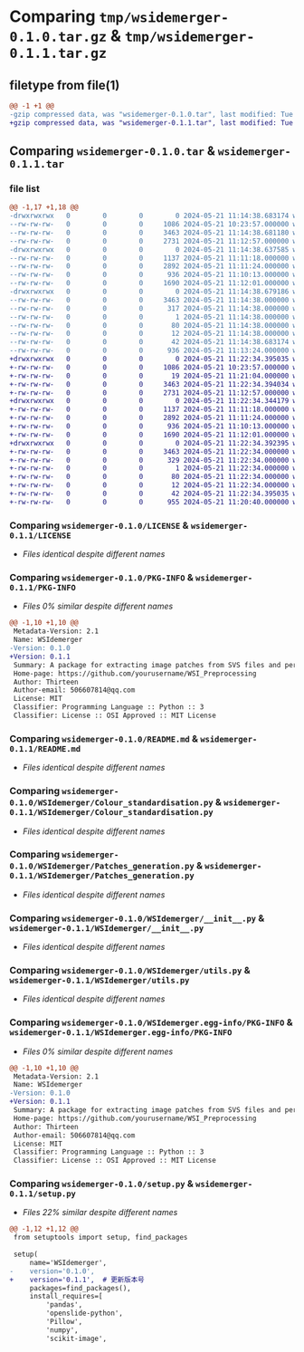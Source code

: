 # Comparing `tmp/wsidemerger-0.1.0.tar.gz` & `tmp/wsidemerger-0.1.1.tar.gz`

## filetype from file(1)

```diff
@@ -1 +1 @@
-gzip compressed data, was "wsidemerger-0.1.0.tar", last modified: Tue May 21 11:14:38 2024, max compression
+gzip compressed data, was "wsidemerger-0.1.1.tar", last modified: Tue May 21 11:22:34 2024, max compression
```

## Comparing `wsidemerger-0.1.0.tar` & `wsidemerger-0.1.1.tar`

### file list

```diff
@@ -1,17 +1,18 @@
-drwxrwxrwx   0        0        0        0 2024-05-21 11:14:38.683174 wsidemerger-0.1.0/
--rw-rw-rw-   0        0        0     1086 2024-05-21 10:23:57.000000 wsidemerger-0.1.0/LICENSE
--rw-rw-rw-   0        0        0     3463 2024-05-21 11:14:38.681180 wsidemerger-0.1.0/PKG-INFO
--rw-rw-rw-   0        0        0     2731 2024-05-21 11:12:57.000000 wsidemerger-0.1.0/README.md
-drwxrwxrwx   0        0        0        0 2024-05-21 11:14:38.637585 wsidemerger-0.1.0/WSIdemerger/
--rw-rw-rw-   0        0        0     1137 2024-05-21 11:11:18.000000 wsidemerger-0.1.0/WSIdemerger/Colour_standardisation.py
--rw-rw-rw-   0        0        0     2892 2024-05-21 11:11:24.000000 wsidemerger-0.1.0/WSIdemerger/Patches_generation.py
--rw-rw-rw-   0        0        0      936 2024-05-21 11:10:13.000000 wsidemerger-0.1.0/WSIdemerger/__init__.py
--rw-rw-rw-   0        0        0     1690 2024-05-21 11:12:01.000000 wsidemerger-0.1.0/WSIdemerger/utils.py
-drwxrwxrwx   0        0        0        0 2024-05-21 11:14:38.679186 wsidemerger-0.1.0/WSIdemerger.egg-info/
--rw-rw-rw-   0        0        0     3463 2024-05-21 11:14:38.000000 wsidemerger-0.1.0/WSIdemerger.egg-info/PKG-INFO
--rw-rw-rw-   0        0        0      317 2024-05-21 11:14:38.000000 wsidemerger-0.1.0/WSIdemerger.egg-info/SOURCES.txt
--rw-rw-rw-   0        0        0        1 2024-05-21 11:14:38.000000 wsidemerger-0.1.0/WSIdemerger.egg-info/dependency_links.txt
--rw-rw-rw-   0        0        0       80 2024-05-21 11:14:38.000000 wsidemerger-0.1.0/WSIdemerger.egg-info/requires.txt
--rw-rw-rw-   0        0        0       12 2024-05-21 11:14:38.000000 wsidemerger-0.1.0/WSIdemerger.egg-info/top_level.txt
--rw-rw-rw-   0        0        0       42 2024-05-21 11:14:38.683174 wsidemerger-0.1.0/setup.cfg
--rw-rw-rw-   0        0        0      936 2024-05-21 11:13:24.000000 wsidemerger-0.1.0/setup.py
+drwxrwxrwx   0        0        0        0 2024-05-21 11:22:34.395035 wsidemerger-0.1.1/
+-rw-rw-rw-   0        0        0     1086 2024-05-21 10:23:57.000000 wsidemerger-0.1.1/LICENSE
+-rw-rw-rw-   0        0        0       19 2024-05-21 11:21:04.000000 wsidemerger-0.1.1/MANIFEST.in
+-rw-rw-rw-   0        0        0     3463 2024-05-21 11:22:34.394034 wsidemerger-0.1.1/PKG-INFO
+-rw-rw-rw-   0        0        0     2731 2024-05-21 11:12:57.000000 wsidemerger-0.1.1/README.md
+drwxrwxrwx   0        0        0        0 2024-05-21 11:22:34.344179 wsidemerger-0.1.1/WSIdemerger/
+-rw-rw-rw-   0        0        0     1137 2024-05-21 11:11:18.000000 wsidemerger-0.1.1/WSIdemerger/Colour_standardisation.py
+-rw-rw-rw-   0        0        0     2892 2024-05-21 11:11:24.000000 wsidemerger-0.1.1/WSIdemerger/Patches_generation.py
+-rw-rw-rw-   0        0        0      936 2024-05-21 11:10:13.000000 wsidemerger-0.1.1/WSIdemerger/__init__.py
+-rw-rw-rw-   0        0        0     1690 2024-05-21 11:12:01.000000 wsidemerger-0.1.1/WSIdemerger/utils.py
+drwxrwxrwx   0        0        0        0 2024-05-21 11:22:34.392395 wsidemerger-0.1.1/WSIdemerger.egg-info/
+-rw-rw-rw-   0        0        0     3463 2024-05-21 11:22:34.000000 wsidemerger-0.1.1/WSIdemerger.egg-info/PKG-INFO
+-rw-rw-rw-   0        0        0      329 2024-05-21 11:22:34.000000 wsidemerger-0.1.1/WSIdemerger.egg-info/SOURCES.txt
+-rw-rw-rw-   0        0        0        1 2024-05-21 11:22:34.000000 wsidemerger-0.1.1/WSIdemerger.egg-info/dependency_links.txt
+-rw-rw-rw-   0        0        0       80 2024-05-21 11:22:34.000000 wsidemerger-0.1.1/WSIdemerger.egg-info/requires.txt
+-rw-rw-rw-   0        0        0       12 2024-05-21 11:22:34.000000 wsidemerger-0.1.1/WSIdemerger.egg-info/top_level.txt
+-rw-rw-rw-   0        0        0       42 2024-05-21 11:22:34.395035 wsidemerger-0.1.1/setup.cfg
+-rw-rw-rw-   0        0        0      955 2024-05-21 11:20:40.000000 wsidemerger-0.1.1/setup.py
```

### Comparing `wsidemerger-0.1.0/LICENSE` & `wsidemerger-0.1.1/LICENSE`

 * *Files identical despite different names*

### Comparing `wsidemerger-0.1.0/PKG-INFO` & `wsidemerger-0.1.1/PKG-INFO`

 * *Files 0% similar despite different names*

```diff
@@ -1,10 +1,10 @@
 Metadata-Version: 2.1
 Name: WSIdemerger
-Version: 0.1.0
+Version: 0.1.1
 Summary: A package for extracting image patches from SVS files and performing color normalization
 Home-page: https://github.com/yourusername/WSI_Preprocessing
 Author: Thirteen
 Author-email: 506607814@qq.com
 License: MIT
 Classifier: Programming Language :: Python :: 3
 Classifier: License :: OSI Approved :: MIT License
```

### Comparing `wsidemerger-0.1.0/README.md` & `wsidemerger-0.1.1/README.md`

 * *Files identical despite different names*

### Comparing `wsidemerger-0.1.0/WSIdemerger/Colour_standardisation.py` & `wsidemerger-0.1.1/WSIdemerger/Colour_standardisation.py`

 * *Files identical despite different names*

### Comparing `wsidemerger-0.1.0/WSIdemerger/Patches_generation.py` & `wsidemerger-0.1.1/WSIdemerger/Patches_generation.py`

 * *Files identical despite different names*

### Comparing `wsidemerger-0.1.0/WSIdemerger/__init__.py` & `wsidemerger-0.1.1/WSIdemerger/__init__.py`

 * *Files identical despite different names*

### Comparing `wsidemerger-0.1.0/WSIdemerger/utils.py` & `wsidemerger-0.1.1/WSIdemerger/utils.py`

 * *Files identical despite different names*

### Comparing `wsidemerger-0.1.0/WSIdemerger.egg-info/PKG-INFO` & `wsidemerger-0.1.1/WSIdemerger.egg-info/PKG-INFO`

 * *Files 0% similar despite different names*

```diff
@@ -1,10 +1,10 @@
 Metadata-Version: 2.1
 Name: WSIdemerger
-Version: 0.1.0
+Version: 0.1.1
 Summary: A package for extracting image patches from SVS files and performing color normalization
 Home-page: https://github.com/yourusername/WSI_Preprocessing
 Author: Thirteen
 Author-email: 506607814@qq.com
 License: MIT
 Classifier: Programming Language :: Python :: 3
 Classifier: License :: OSI Approved :: MIT License
```

### Comparing `wsidemerger-0.1.0/setup.py` & `wsidemerger-0.1.1/setup.py`

 * *Files 22% similar despite different names*

```diff
@@ -1,12 +1,12 @@
 from setuptools import setup, find_packages
 
 setup(
     name='WSIdemerger',
-    version='0.1.0',
+    version='0.1.1',  # 更新版本号
     packages=find_packages(),
     install_requires=[
         'pandas',
         'openslide-python',
         'Pillow',
         'numpy',
         'scikit-image',
```

